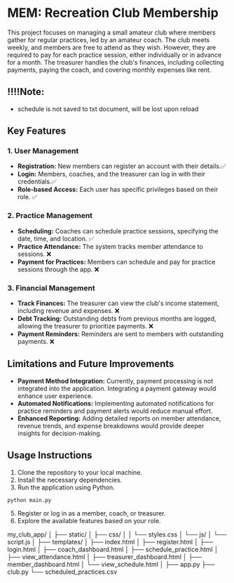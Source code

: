# MEM: Recreation Club Membership

This project focuses on managing a small amateur club where members gather for regular practices, led by an amateur coach. The club meets weekly, and members are free to attend as they wish. However, they are required to pay for each practice session, either individually or in advance for a month. The treasurer handles the club's finances, including collecting payments, paying the coach, and covering monthly expenses like rent.
## ‼️‼️Note: 
- schedule is not saved to txt document, will be lost upon reload
## Key Features

### 1. User Management
- **Registration:** New members can register an account with their details.✅
- **Login:** Members, coaches, and the treasurer can log in with their credentials.✅
- **Role-based Access:** Each user has specific privileges based on their role. ✅

### 2. Practice Management
- **Scheduling:** Coaches can schedule practice sessions, specifying the date, time, and location. ✅
- **Practice Attendance:** The system tracks member attendance to sessions. ❌
- **Payment for Practices:** Members can schedule and pay for practice sessions through the app. ❌

### 3. Financial Management
- **Track Finances:** The treasurer can view the club's income statement, including revenue and expenses. ❌
- **Debt Tracking:** Outstanding debts from previous months are logged, allowing the treasurer to prioritize payments. ❌
- **Payment Reminders:** Reminders are sent to members with outstanding payments. ❌

## Limitations and Future Improvements

- **Payment Method Integration:** Currently, payment processing is not integrated into the application. Integrating a payment gateway would enhance user experience.
- **Automated Notifications:** Implementing automated notifications for practice reminders and payment alerts would reduce manual effort.
- **Enhanced Reporting:** Adding detailed reports on member attendance, revenue trends, and expense breakdowns would provide deeper insights for decision-making.

## Usage Instructions

1. Clone the repository to your local machine.
2. Install the necessary dependencies.
3. Run the application using Python.
  ```
 python main.py
```
5. Register or log in as a member, coach, or treasurer.
6. Explore the available features based on your role.


my_club_app/
│
├── static/
│   ├── css/
│   │   └── styles.css
│   └── js/
│       └── script.js
│
├── templates/
│   ├── index.html
│   ├── register.html
│   ├── login.html
│   ├── coach_dashboard.html
│   ├── schedule_practice.html
│   ├── view_attendance.html
│   ├── treasurer_dashboard.html
│   ├── member_dashboard.html
│   └── view_schedule.html
│
├── app.py
├── club.py
└── scheduled_practices.csv
